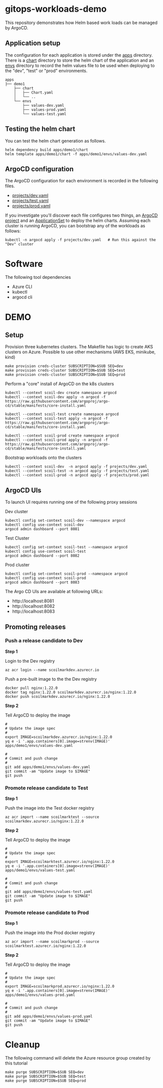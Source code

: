 # gitops-workloads-demo

This repository demonstrates how Helm based work loads can be managed by ArgoCD. 

## Application setup

The configuration for each application is stored under the [apps](apps) directory. There is a [chart](apps/demo1/chart) directory to store the helm chart of the application and an [envs](apps/demo1/envs) directory to record the helm values file to be used when deploying to the "dev", "test" or "prod" environments.

    apps
    ├── demo1
        ├── chart
        │   ├── Chart.yaml
        │   └── ..
        └── envs
            ├── values-dev.yaml
            ├── values-prod.yaml
            └── values-test.yaml

## Testing the helm chart

You can test the helm chart generation as follows.

    helm dependency build apps/demo1/chart
    helm template apps/demo1/chart -f apps/demo1/envs/values-dev.yaml

## ArgoCD configuration

The ArgoCD configuration for each environment is recorded in the following files.

* [projects/dev.yaml](projects/dev.yaml)
* [projects/test.yaml](projects/test.yaml)
* [projects/prod.yaml](projects/prod.yaml)

If you investigate you'll discover each file configures two things, an [ArgoCD project](https://argo-cd.readthedocs.io/en/stable/user-guide/projects/) 
and an [ApplicationSet](https://argo-cd.readthedocs.io/en/stable/operator-manual/applicationset/) to deploy the helm charts.
Assuming each cluster is running ArgoCD, you can bootstrap any of the workloads as follows:

    kubectl -n argocd apply -f projects/dev.yaml   # Run this against the "Dev" cluster

# Software

The following tool dependencies

* Azure CLI 
* kubectl
* argocd cli

# DEMO

## Setup

Provision three kubernetes clusters. The Makefile has logic to create AKS clusters on  Azure. Possible to use other mechanisms (AWS EKS, minikube, kind)

    make provision creds-cluster SUBSCRIPTION=$SUB SEQ=dev
    make provision creds-cluster SUBSCRIPTION=$SUB SEQ=test
    make provision creds-cluster SUBSCRIPTION=$SUB SEQ=prod

Perform a "core" install of ArgoCD on the k8s clusters

    kubectl --context scoil-dev create namespace argocd
    kubectl --context scoil-dev apply -n argocd -f https://raw.githubusercontent.com/argoproj/argo-cd/stable/manifests/core-install.yaml

    kubectl --context scoil-test create namespace argocd
    kubectl --context scoil-test apply -n argocd -f https://raw.githubusercontent.com/argoproj/argo-cd/stable/manifests/core-install.yaml

    kubectl --context scoil-prod create namespace argocd
    kubectl --context scoil-prod apply -n argocd -f https://raw.githubusercontent.com/argoproj/argo-cd/stable/manifests/core-install.yaml

Bootstrap workloads onto the clusters

    kubectl --context scoil-dev  -n argocd apply -f projects/dev.yaml
    kubectl --context scoil-test -n argocd apply -f projects/test.yaml
    kubectl --context scoil-prod -n argocd apply -f projects/prod.yaml

## ArgoCD UIs

To launch UI requires running one of the following proxy sessions

Dev cluster

    kubectl config set-context scoil-dev --namespace argocd
    kubectl config use-context scoil-dev
    argocd admin dashboard --port 8081

Test Cluster

    kubectl config set-context scoil-test --namespace argocd
    kubectl config use-context scoil-test
    argocd admin dashboard --port 8082

Prod cluster

    kubectl config set-context scoil-prod --namespace argocd
    kubectl config use-context scoil-prod
    argocd admin dashboard --port 8083

The Argo CD UIs are available at following URLs:

* http://localhost:8081
* http://localhost:8082
* http://localhost:8083

## Promoting releases

### Push a release candidate to Dev

**Step 1**

Login to the Dev registry

    az acr login --name scoilmarkdev.azurecr.io

Push a pre-built image to the the Dev registry 

    docker pull nginx:1.22.0
    docker tag nginx:1.22.0 scoilmarkdev.azurecr.io/nginx:1.22.0
    docker push scoilmarkdev.azurecr.io/nginx:1.22.0

**Step 2**

Tell ArgoCD to deploy the image

    #
    # Update the image spec
    #
    export IMAGE=scoilmarkdev.azurecr.io/nginx:1.22.0
    yq e -i '.app.containers[0].image=strenv(IMAGE)' apps/demo1/envs/values-dev.yaml

    #
    # Commit and push change
    #
    git add apps/demo1/envs/values-dev.yaml
    git commit -am "Update image to $IMAGE"
    git push

### Promote release candidate to Test

**Step 1**

Push the image into the Test docker registry

    az acr import --name scoilmarktest --source scoilmarkdev.azurecr.io/nginx:1.22.0

**Step 2**

Tell ArgoCD to deploy the image

    #
    # Update the image spec
    #
    export IMAGE=scoilmarktest.azurecr.io/nginx:1.22.0
    yq e -i '.app.containers[0].image=strenv(IMAGE)' apps/demo1/envs/values-test.yaml

    #
    # Commit and push change
    #
    git add apps/demo1/envs/values-test.yaml
    git commit -am "Update image to $IMAGE"
    git push

### Promote release candidate to Prod

**Step 1**

Push the image into the Prod docker registry

    az acr import --name scoilmarkprod --source scoilmarktest.azurecr.io/nginx:1.22.0

**Step 2**

Tell ArgoCD to deploy the image

    #
    # Update the image spec
    #
    export IMAGE=scoilmarkprod.azurecr.io/nginx:1.22.0
    yq e -i '.app.containers[0].image=strenv(IMAGE)' apps/demo1/envs/values-prod.yaml

    #
    # Commit and push change
    #
    git add apps/demo1/envs/values-prod.yaml
    git commit -am "Update image to $IMAGE"
    git push


# Cleanup

The following command will delete the Azure resource group created by this tutorial 

    make purge SUBSCRIPTION=$SUB SEQ=dev
    make purge SUBSCRIPTION=$SUB SEQ=test
    make purge SUBSCRIPTION=$SUB SEQ=prod

